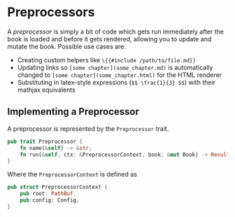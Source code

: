 # Preprocessors

A *preprocessor* is simply a bit of code which gets run immediately after the
book is loaded and before it gets rendered, allowing you to update and mutate
the book. Possible use cases are:

- Creating custom helpers like `\{{#include /path/to/file.md}}`
- Updating links so `[some chapter](some_chapter.md)` is automatically changed 
  to `[some chapter](some_chapter.html)` for the HTML renderer
- Substituting in latex-style expressions (`$$ \frac{1}{3} $$`) with their 
  mathjax equivalents


## Implementing a Preprocessor 

A preprocessor is represented by the `Preprocessor` trait.

```rust
pub trait Preprocessor {
    fn name(&self) -> &str;
    fn run(&self, ctx: &PreprocessorContext, book: &mut Book) -> Result<()>;
}
```

Where the `PreprocessorContext` is defined as

```rust
pub struct PreprocessorContext {
    pub root: PathBuf,
    pub config: Config,
}
```